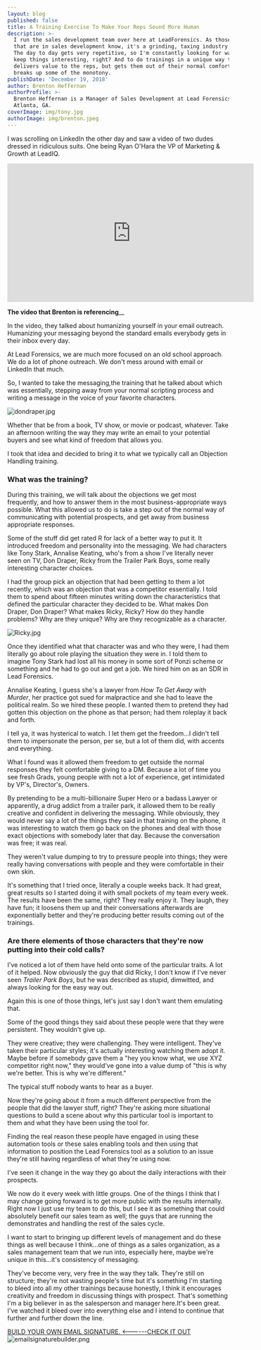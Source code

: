 ```yaml
---
layout: blog
published: false
title: A Training Exercise To Make Your Reps Sound More Human
description: >-
  I run the sales development team over here at LeadForensics. As those of you
  that are in sales development know, it's a grinding, taxing industry to be in.
  The day to day gets very repetitive, so I'm constantly looking for ways to
  keep things interesting, right? And to do trainings in a unique way that still
  delivers value to the reps, but gets them out of their normal comfort zone and
  breaks up some of the monotony.
publishDate: 'December 19, 2018'
author: Brenton Heffernan
authorProfile: >-
  Brenton Heffernan is a Manager of Sales Development at Lead Forensics in
  Atlanta, GA.
coverImage: img/tony.jpg
authorImage: img/brenton.jpeg
---
```

I was scrolling on LinkedIn the other day and saw a video of two dudes dressed in ridiculous suits. One being Ryan O'Hara the VP of Marketing & Growth at LeadIQ. 

<iframe width="560" height="315" src="https://www.youtube.com/embed/mRyMzzNKBSY" frameborder="0" allow="accelerometer; autoplay; encrypted-media; gyroscope; picture-in-picture" allowfullscreen></iframe>

__The video that Brenton is referencing____

In the video, they talked about humanizing yourself in your email outreach. Humanizing your messaging beyond the standard emails everybody gets in their inbox every day.

At Lead Forensics, we are much more focused on an old school approach. We do a lot of phone outreach. We don't mess around with email or LinkedIn that much. 

So, I wanted to take the messaging,the training that he talked about which was essentially, stepping away from your normal scripting process and writing a message in the voice of your favorite characters. 

![dondraper.jpg](img/dondraper.jpg)



Whether that be from a book, TV show, or movie or podcast, whatever. Take an afternoon writing the way they may write an email to your potential buyers and see what kind of freedom that allows you. 


I took that idea and decided to bring it to what we typically call an Objection Handling training.

### What was the training?

During this training, we will talk about the objections we get most frequently, and  how to answer them in the most business-appropriate ways possible. What this allowed us to do is take a step out of the normal way of communicating with potential prospects, and get away from business appropriate responses.

Some of the stuff did get rated R for lack of a better way to put it. It introduced freedom and personality into the messaging. We had characters like Tony Stark, Annalise Keating, who's from a show I've literally never seen on TV, Don Draper, Ricky from the Trailer Park Boys, some really interesting character choices.


I had the group pick an objection that had been getting to them a lot recently, which was an objection that was a competitor essentially.  I told them to spend about fifteen minutes writing down the characteristics that defined the particular character they decided to be. What makes Don Draper, Don Draper? What makes Ricky, Ricky? How do they handle problems? Why are they unique? Why are they recognizable as a character.

![Ricky.jpg](img/Ricky.jpg)



Once they identified what that character was and who they were, I had them literally go about role playing the situation they were in. I told them to imagine Tony Stark had lost all his money in some sort of Ponzi scheme or something and he had to go out and get a job. We hired him on as an SDR in Lead Forensics. 


Annalise Keating, I guess she's a lawyer from _How To Get Away with Murder_, her practice got sued for malpractice and she had to leave the political realm. So we hired these people. I wanted them to pretend they had gotten this objection on the phone as that person; had them roleplay it back and forth. 

I tell ya, it was hysterical to watch.  I let them get the freedom...I didn't tell them to impersonate the person, per se, but a lot of them did, with accents and everything.

What I found was it allowed them freedom to get outside the normal responses they felt comfortable giving to a DM. Because a lot of time you see fresh Grads, young people with not a lot of experience, get intimidated by VP's, Director's, Owners. 

By pretending to be a multi-billionaire Super Hero or a badass Lawyer or apparently, a drug addict from a trailer park, it allowed them to be really creative and confident in delivering the messaging. While obviously, they would never say a lot of the things they said in that training on the phone, it was interesting to watch them go back on the phones and deal with those exact objections with somebody later that day. Because the conversation was free; it was real. 

They weren't value dumping to try to pressure people into things; they were really having conversations with people and they were comfortable in their own skin.

It's something that I tried once, literally a couple weeks back. It had great, great results so I started doing it with small pockets of my team every week. The results have been the same, right? They really enjoy it. They laugh, they have fun; it loosens them up and their conversations afterwards are exponentially better and they're producing better results coming out of the trainings.

### Are there elements of those characters that they're now putting into their cold calls?


I've noticed a lot of them have held onto some of the particular traits. A lot of it helped. Now obviously the guy that did Ricky, I don't know if I've never seen _Trailer Park Boys_,  but he was described as stupid, dimwitted, and always looking for the easy way out. 

Again this is one of those things, let's just say I don't want them emulating that.

Some of the good things they said about these people were that they were persistent. They wouldn't give up. 

They were creative; they were challenging. They were intelligent. They've taken their particular styles; it's actually interesting watching them adopt it. Maybe before if somebody gave them a "hey you know what, we use XYZ competitor right now," they would've gone into a value dump of "this is why we're better. This is why we're different." 

The typical stuff nobody wants to hear as a buyer.


Now they're going about it from a much different perspective from the people that did the lawyer stuff, right? They're asking more situational questions to build a scene about why this particular tool is important to them and what they have been using the tool for. 

Finding the real reason these people have engaged in using these automation tools or these sales enabling tools and then using that information to position the Lead Forensics tool as a solution to an issue they're still having regardless of what they're using now.

I've seen it change in the way they go about the daily interactions with their prospects. 

We now do it every week with little groups. One of the things I think that I may change going forward is to get more public with the results internally. Right now I just use my team to do this, but I see it as something that could absolutely benefit our sales team as well; the guys that are running the demonstrates and handling the rest of the sales cycle. 

I want to start to bringing up different levels of management and do these things as well because I think...one of things as a sales organization, as a sales management team that we run into, especially here, maybe we're unique in this...it's consistency of messaging. 

They've become very, very free in the way they talk. They're still on structure; they're not wasting people's time but it's something I'm starting to bleed into all my other trainings because honestly, I think it encourages creativity and freedom in discussing things with prospect. That's something I'm a big believer in as the salesperson and manager here.It's been great. I've watched it bleed over into everything else and I intend to continue that further and further down the line.

[BUILD YOUR OWN EMAIL SIGNATURE. <------CHECK IT OUT](https://pages.leadiq.com/free-email-signature)
![emailsignaturebuilder.png](img/emailsignaturebuilder.png)





